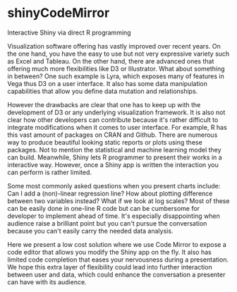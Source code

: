 shinyCodeMirror
===============

Interactive Shiny via direct R programming


Visualization software offering has vastly improved over recent years. On the one hand, you have the easy to use but not 
very expressive variety such as Excel and Tableau. On the other hand, there are advanced ones that offering much more 
flexibilities like D3 or Illustrator. What about something in between? One such example is Lyra, which exposes many of 
features in Vega thus D3 on a user interface. It also has some data manipulation capabilities that allow you define
data mutation and relationships.


However the drawbacks are clear that one has to keep up with the development of D3 or any underlying visualization framework. 
It is also not clear how other developers can contribute because it's rather difficult to integrate modifications when it
comes to user interface.
For example, R has this vast amount of packages on CRAN and Github. There are numerous way to produce beautiful looking
static reports or plots using these packages. Not to mention the statistical and machine learning model they can build.
Meanwhile, Shiny lets R programmer to present their works in a interactive way. 
However, once a Shiny app is written the interaction you can perform is rather limited.


Some most commonly asked questions when you present charts include: Can I add a (non)-linear regression line? How about plotting
difference between two variables instead? What if we look at log scales? Most of these can be easily done in one-line R code but 
can be cumbersome for developer to implement ahead of time. It's especially disappointing when audience raise a brilliant point
but you can't pursue the conversation because you can't easily carry the needed data analysis.

Here we present a low cost solution where we use Code Mirror to expose a code editor that allows you modify the Shiny
app on the fly. It also has limited code completion that eases your nervousness during a presentation. We hope this
extra layer of flexibility could lead into further interaction between user and data, which could enhance the conversation
a presenter can have with its audience.
